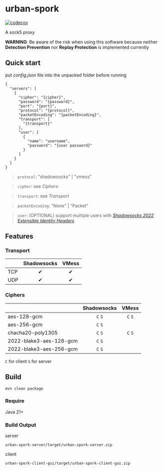 # urban-spork

[![codecov](https://codecov.io/gh/Zmax0/urban-spork/branch/master/graph/badge.svg?token=6QAZQ05HZV)](https://codecov.io/gh/Zmax0/urban-spork)

A sock5 proxy

**WARNING**: Be aware of the risk when using this software because neither **Detection Prevention** nor **Replay Protection** is implemented currently

## Quick start

put *config.json* file into the unpacked folder before running

```json5
{
  "servers": [
    {
      "cipher": "{cipher}",
      "password": "{password}",
      "port": "{port}",
      "protocol": "{protocol}",
      "packetEncoding": "{packetEncoding}",
      "transport": [
        "{transport}"
      ],
      "user": [
        {
          "name": "username",
          "password": "{user password}"
        }
      ]
    }
  ]
}
```

> `protocol`: "shadowsocks" | "vmess"

> `cipher`: see *Ciphers*

> `transport`: see *Transport*

> `packetEncoding`: "None" | "Packet"

> `user`: (OPTIONAL) support multiple users with [*Shadowsocks 2022 Extensible Identity Headers*](https://github.com/Shadowsocks-NET/shadowsocks-specs/blob/main/2022-2-shadowsocks-2022-extensible-identity-headers.md)

## Features

### Transport

|     | Shadowsocks | VMess |
|:----|:-----------:|:-----:|
| TCP |      ✔     |   ✔   |
| UDP |      ✔     |   ✔   |

### Ciphers

|                         | Shadowsocks |  VMess  |
|:------------------------|:-----------:|:-------:|
| aes-128-gcm             |   `C` `S`   | `C` `S` |
| aes-256-gcm             |   `C` `S`   |         |
| chacha20-poly1305       |   `C` `S`   | `C` `S` |
| 2022-blake3-aes-128-gcm |   `C` `S`   |         |
| 2022-blake3-aes-256-gcm |   `C` `S`   |         |

`C` for client `S` for server

## Build

    mvn clean package

### Require

Java 21+

### Build Output

server

    urban-spork-server/target/urban-spork-server.zip

client

    urban-spork-client-gui/target/urban-spork-client-gui.zip
